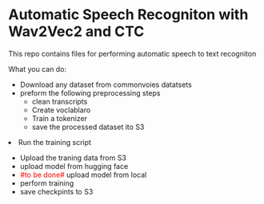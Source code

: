 # Automatic Speech Recogniton with Wav2Vec2 and CTC  

This repo contains files for performing automatic speech to text recogniton

What you can do: 
<ul>
  <li>Download any dataset from commonvoies datatsets</li>
  <li>preform the following preprocessing steps
    <ul>
    <li>clean transcripts</li>
    <li>Create voclablaro</li>
    <li>Train a tokenizer</li>
    <li>save the processed dataset ito S3</li>
    </ul>
  </li>
  
</ul>
  
  <li>Run the training script</li>
<ul>
  <li>Upload the traning data from S3</li>
  <li>upload model from hugging face</li>   
  <li><font color="red">#to be done#</font> upload model from local </li>
  <li>perform training</li>
  <li>save checkpints to S3</li>
  </ul>

</li>

